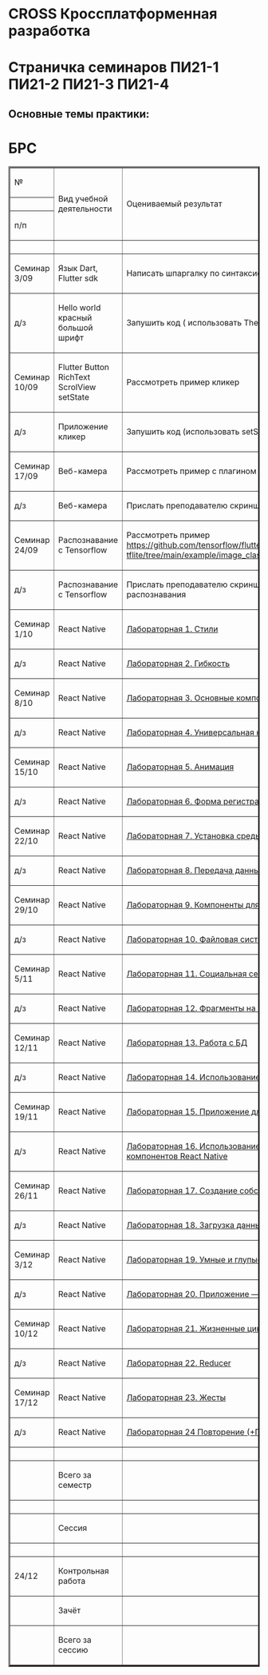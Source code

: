 # CROSS Кроссплатформенная разработка 

# Страничка семинаров ПИ21-1 ПИ21-2 ПИ21-3 ПИ21-4




Основные темы практики:
---

# БРС

<table border="3" cellspacing="0" cellpadding="0" class="ta1"><colgroup><col width="117"/><col width="351"/><col width="407"/><col width="52"/></colgroup><tr class="ro1"><td style="text-align:left;width:2.681cm; " class="ce1"><p>№</p></td><td rowspan="3" style="text-align:left;width:8.029cm; " class="ce1"><p>Вид учебной деятельности</p></td><td rowspan="3" style="text-align:left;width:9.322cm; " class="ce1"><p>Оцениваемый результат</p></td><td rowspan="3" style="text-align:left;width:1.187cm; " class="ce1"><p>Максимум за семестр</p></td></tr><tr class="ro1"><td style="text-align:left;width:2.681cm; " class="ce1"> </td></tr><tr class="ro1"><td style="text-align:left;width:2.681cm; " class="ce1"><p>п/п</p></td></tr><tr class="ro1"><td style="text-align:left;width:2.681cm; " class="ce2"> </td><td style="text-align:left;width:8.029cm; " class="ce2"> </td><td style="text-align:left;width:9.322cm; " class="ce2"> </td><td style="text-align:left;width:1.187cm; " class="ce2"> </td></tr><tr class="ro1"><td style="text-align:left;width:2.681cm; " class="ce5"><p>Семинар 3/09</p></td><td style="text-align:left;width:8.029cm; " class="ce5"><p>Язык Dart, Flutter sdk</p></td><td style="text-align:left;width:9.322cm; " class="ce5"><p>Написать шпаргалку по синтаксису</p></td><td style="text-align:right; width:1.187cm; " class="ce5"><p>1</p></td></tr><tr class="ro1"><td style="text-align:left;width:2.681cm; " class="ce5"><p>д/з </p></td><td style="text-align:left;width:8.029cm; " class="ce5"><p>Hello world красный большой шрифт</p></td><td style="text-align:left;width:9.322cm; " class="ce5"><p>Запушить код ( использовать Theme)</p></td><td style="text-align:right; width:1.187cm; " class="ce5"><p>1</p></td></tr><tr class="ro1"><td style="text-align:left;width:2.681cm; " class="ce5"><p><span class="T1">Семинар </span>10/09</p></td><td style="text-align:left;width:8.029cm; " class="ce5"><p>Flutter Button RichText ScrolView setState</p></td><td style="text-align:left;width:9.322cm; " class="ce5"><p>Рассмотреть пример кликер</p></td><td style="text-align:right; width:1.187cm; " class="ce5"><p>1</p></td></tr><tr class="ro1"><td style="text-align:left;width:2.681cm; " class="ce5"><p><span class="T1">д/з </span> </p></td><td style="text-align:left;width:8.029cm; " class="ce5"><p>Приложение кликер</p></td><td style="text-align:left;width:9.322cm; " class="ce5"><p><span class="T1">Запушить</span> код (использовать setState)</p></td><td style="text-align:right; width:1.187cm; " class="ce5"><p>1</p></td></tr><tr class="ro1"><td style="text-align:left;width:2.681cm; " class="ce5"><p><span class="T2">Семинар </span>17/09</p></td><td style="text-align:left;width:8.029cm; " class="ce5"><p>Веб-камера</p></td><td style="text-align:left;width:9.322cm; " class="ce5"><p>Рассмотреть пример с плагином camera</p></td><td style="text-align:right; width:1.187cm; " class="ce5"><p>1</p></td></tr><tr class="ro1"><td style="text-align:left;width:2.681cm; " class="ce5"><p><span class="T1">д/з </span> </p></td><td style="text-align:left;width:8.029cm; " class="ce5"><p>Веб-камера</p></td><td style="text-align:left;width:9.322cm; " class="ce5"><p>Прислать преподавателю скриншот селфи с камеры</p></td><td style="text-align:right; width:1.187cm; " class="ce5"><p>1</p></td></tr><tr class="ro2"><td style="text-align:left;width:2.681cm; " class="ce5"><p><span class="T2">Семинар </span>24/09</p></td><td style="text-align:left;width:8.029cm; " class="ce5"><p>Распознавание с Tensorflow</p></td><td style="text-align:left;width:9.322cm; " class="ce5"><p>Рассмотреть пример <a href="https://github.com/tensorflow/flutter-tflite/tree/main/example/image_classification_mobilenet">https://github.com/tensorflow/flutter-tflite/tree/main/example/image_classification_mobilenet</a></p></td><td style="text-align:right; width:1.187cm; " class="ce5"><p>1</p></td></tr><tr class="ro2"><td style="text-align:left;width:2.681cm; " class="ce5"><p><span class="T1">д/з </span> </p></td><td style="text-align:left;width:8.029cm; " class="ce5"><p>Распознавание с Tensorflow</p></td><td style="text-align:left;width:9.322cm; " class="ce5"><p>Прислать преподавателю скриншот c результатами распознавания</p></td><td style="text-align:right; width:1.187cm; " class="ce5"><p>1</p></td></tr><tr class="ro1"><td style="text-align:left;width:2.681cm; " class="ce18"><p><span class="T2">Семинар </span>1/10</p></td><td style="text-align:left;width:8.029cm; " class="ce18"><p>React Native</p></td><td style="text-align:left;width:9.322cm; " class="ce18"><p><a href="http://mathclub23.ru/wp-content/uploads/2022/04/Лабораторная-1.-Стили.docx">Лабораторная 1. Стили</a></p></td><td style="text-align:right; width:1.187cm; " class="ce18"><p>1</p></td></tr><tr class="ro1"><td style="text-align:left;width:2.681cm; " class="ce18"><p>д/з </p></td><td style="text-align:left;width:8.029cm; " class="ce18"><p>React Native</p></td><td style="text-align:left;width:9.322cm; " class="ce18"><p><a href="http://mathclub23.ru/wp-content/uploads/2022/04/Лабораторная-2.-Гибкость_.docx">Лабораторная 2. Гибкость</a></p></td><td style="text-align:right; width:1.187cm; " class="ce18"><p>1</p></td></tr><tr class="ro1"><td style="text-align:left;width:2.681cm; " class="ce18"><p><span class="T2">Семинар </span>8/10</p></td><td style="text-align:left;width:8.029cm; " class="ce18"><p>React Native</p></td><td style="text-align:left;width:9.322cm; " class="ce18"><p><a href="http://mathclub23.ru/wp-content/uploads/2022/04/Лабораторная-3.-Основные-компоненты.docx">Лабораторная 3. Основные компоненты</a></p></td><td style="text-align:right; width:1.187cm; " class="ce18"><p>1</p></td></tr><tr class="ro1"><td style="text-align:left;width:2.681cm; " class="ce18"><p>д/з </p></td><td style="text-align:left;width:8.029cm; " class="ce18"><p>React Native</p></td><td style="text-align:left;width:9.322cm; " class="ce18"><p><a href="http://mathclub23.ru/wp-content/uploads/2022/04/Лабораторная-4.-Универсальная-навигация.docx">Лабораторная 4. Универсальная навигация</a></p></td><td style="text-align:right; width:1.187cm; " class="ce18"><p>1</p></td></tr><tr class="ro1"><td style="text-align:left;width:2.681cm; " class="ce18"><p><span class="T2">Семинар </span>15/10</p></td><td style="text-align:left;width:8.029cm; " class="ce18"><p>React Native</p></td><td style="text-align:left;width:9.322cm; " class="ce18"><p><a href="http://mathclub23.ru/wp-content/uploads/2022/04/Лабораторная-5.-Анимация.docx">Лабораторная 5. Анимация</a></p></td><td style="text-align:right; width:1.187cm; " class="ce18"><p>1</p></td></tr><tr class="ro1"><td style="text-align:left;width:2.681cm; " class="ce18"><p><span class="T1">д/з </span> </p></td><td style="text-align:left;width:8.029cm; " class="ce18"><p>React Native</p></td><td style="text-align:left;width:9.322cm; " class="ce18"><p><a href="http://mathclub23.ru/wp-content/uploads/2022/04/Лабораторная-6.-Форма-регистрации.docx">Лабораторная 6. Форма регистрации</a></p></td><td style="text-align:right; width:1.187cm; " class="ce18"><p>1</p></td></tr><tr class="ro1"><td style="text-align:left;width:2.681cm; " class="ce18"><p><span class="T2">Семинар </span>22/10</p></td><td style="text-align:left;width:8.029cm; " class="ce18"><p>React Native</p></td><td style="text-align:left;width:9.322cm; " class="ce18"><p><a href="http://mathclub23.ru/wp-content/uploads/2022/04/Лабораторная-7.-Установка-среды-разработки.docx">Лабораторная 7. Установка среды разработки</a></p></td><td style="text-align:right; width:1.187cm; " class="ce18"><p>1</p></td></tr><tr class="ro1"><td style="text-align:left;width:2.681cm; " class="ce18"><p><span class="T1">д/з </span> </p></td><td style="text-align:left;width:8.029cm; " class="ce18"><p>React Native</p></td><td style="text-align:left;width:9.322cm; " class="ce18"><p><a href="http://mathclub23.ru/wp-content/uploads/2022/04/Лабораторная-8.-Передача-данных-с-формы.docx">Лабораторная 8. Передача данных с формы</a></p></td><td style="text-align:right; width:1.187cm; " class="ce18"><p>1</p></td></tr><tr class="ro1"><td style="text-align:left;width:2.681cm; " class="ce3"><p><span class="T2">Семинар </span>29/10</p></td><td style="text-align:left;width:8.029cm; " class="ce3"><p>React Native</p></td><td style="text-align:left;width:9.322cm; " class="ce3"><p><a href="http://mathclub23.ru/wp-content/uploads/2022/04/Лабораторная-9.-Компоненты-для-Android-и-IOS.docx">Лабораторная 9. Компоненты для Android и IOS</a></p></td><td style="text-align:right; width:1.187cm; " class="ce3"><p>1</p></td></tr><tr class="ro1"><td style="text-align:left;width:2.681cm; " class="ce3"><p>д/з </p></td><td style="text-align:left;width:8.029cm; " class="ce3"><p>React Native</p></td><td style="text-align:left;width:9.322cm; " class="ce3"><p><a href="http://mathclub23.ru/wp-content/uploads/2022/04/Лабораторная-10.-Файловая-система.docx">Лабораторная 10. Файловая система</a></p></td><td style="text-align:right; width:1.187cm; " class="ce3"><p>1</p></td></tr><tr class="ro1"><td style="text-align:left;width:2.681cm; " class="ce3"><p><span class="T2">Семинар </span>5/11</p></td><td style="text-align:left;width:8.029cm; " class="ce3"><p>React Native</p></td><td style="text-align:left;width:9.322cm; " class="ce3"><p><a href="http://mathclub23.ru/wp-content/uploads/2022/04/Лабораторная-11.-Социальная-сеть.docx">Лабораторная 11. Социальная сеть</a></p></td><td style="text-align:right; width:1.187cm; " class="ce3"><p>1</p></td></tr><tr class="ro1"><td style="text-align:left;width:2.681cm; " class="ce3"><p><span class="T1">д/з </span> </p></td><td style="text-align:left;width:8.029cm; " class="ce3"><p>React Native</p></td><td style="text-align:left;width:9.322cm; " class="ce3"><p><a href="http://mathclub23.ru/wp-content/uploads/2022/04/Лабораторная-12.-Фрагменты-на-React-Native.docx">Лабораторная 12. Фрагменты на React Native</a></p></td><td style="text-align:right; width:1.187cm; " class="ce3"><p>1</p></td></tr><tr class="ro1"><td style="text-align:left;width:2.681cm; " class="ce20"><p><span class="T2">Семинар </span>12/11</p></td><td style="text-align:left;width:8.029cm; " class="ce3"><p>React Native</p></td><td style="text-align:left;width:9.322cm; " class="ce3"><p><a href="http://mathclub23.ru/wp-content/uploads/2022/04/Лабораторная-13.-Работа-с-БД.docx">Лабораторная 13. Работа с БД</a></p></td><td style="text-align:right; width:1.187cm; " class="ce3"><p>1</p></td></tr><tr class="ro1"><td style="text-align:left;width:2.681cm; " class="ce20"><p><span class="T1">д/з </span> </p></td><td style="text-align:left;width:8.029cm; " class="ce3"><p>React Native</p></td><td style="text-align:left;width:9.322cm; " class="ce3"><p><a href="http://mathclub23.ru/wp-content/uploads/2022/05/Лабораторная-14.-Использование-библиотек-EXPO.docx">Лабораторная 14. Использование библиотек EXPO</a></p></td><td style="text-align:right; width:1.187cm; " class="ce3"><p>1</p></td></tr><tr class="ro1"><td style="text-align:left;width:2.681cm; " class="ce3"><p><span class="T2">Семинар </span>19/11</p></td><td style="text-align:left;width:8.029cm; " class="ce3"><p>React Native</p></td><td style="text-align:left;width:9.322cm; " class="ce3"><p><a href="http://mathclub23.ru/wp-content/uploads/2022/11/Лабораторная-15.-Приложение-для-финансов.docx">Лабораторная 15. Приложение для финансов</a></p></td><td style="text-align:right; width:1.187cm; " class="ce3"><p>1</p></td></tr><tr class="ro1"><td style="text-align:left;width:2.681cm; " class="ce3"><p><span class="T1">д/з </span> </p></td><td style="text-align:left;width:8.029cm; " class="ce3"><p>React Native</p></td><td style="text-align:left;width:9.322cm; " class="ce3"><p><a href="http://mathclub23.ru/wp-content/uploads/2022/11/Лабораторная-16.-Использование-CSS-для-компонентов-React-Native.docx">Лабораторная 16. Использование CSS для компонентов React Native</a></p></td><td style="text-align:right; width:1.187cm; " class="ce3"><p>1</p></td></tr><tr class="ro1"><td style="text-align:left;width:2.681cm; " class="ce3"><p><span class="T2">Семинар </span>26/11</p></td><td style="text-align:left;width:8.029cm; " class="ce3"><p>React Native</p></td><td style="text-align:left;width:9.322cm; " class="ce3"><p><a href="http://mathclub23.ru/wp-content/uploads/2022/11/Лабораторная-17.-Создание-собственных-компонент.docx">Лабораторная 17. Создание собственных компонент</a></p></td><td style="text-align:right; width:1.187cm; " class="ce3"><p>1</p></td></tr><tr class="ro1"><td style="text-align:left;width:2.681cm; " class="ce3"><p><span class="T1">д/з </span> </p></td><td style="text-align:left;width:8.029cm; " class="ce3"><p>React Native</p></td><td style="text-align:left;width:9.322cm; " class="ce3"><p><a href="http://mathclub23.ru/wp-content/uploads/2022/11/Лабораторная-18.-Загрузка-данных-с-сервера.docx">Лабораторная 18. Загрузка данных с сервера</a></p></td><td style="text-align:right; width:1.187cm; " class="ce3"><p>1</p></td></tr><tr class="ro1"><td style="text-align:left;width:2.681cm; " class="ce20"><p><span class="T2">Семинар </span>3/12</p></td><td style="text-align:left;width:8.029cm; " class="ce3"><p>React Native</p></td><td style="text-align:left;width:9.322cm; " class="ce3"><p><a href="http://mathclub23.ru/wp-content/uploads/2022/11/Лабораторная-19.-Умные-и-глупые-компоненты.docx">Лабораторная 19. Умные и глупые компоненты</a></p></td><td style="text-align:right; width:1.187cm; " class="ce3"><p>1</p></td></tr><tr class="ro1"><td style="text-align:left;width:2.681cm; " class="ce20"><p><span class="T1">д/з </span> </p></td><td style="text-align:left;width:8.029cm; " class="ce3"><p>React Native</p></td><td style="text-align:left;width:9.322cm; " class="ce3"><p><a href="http://mathclub23.ru/wp-content/uploads/2022/11/Лабораторная-20.-Приложение-вкусно-и-точка.docx">Лабораторная 20. Приложение — «Вкусно и точка»</a></p></td><td style="text-align:right; width:1.187cm; " class="ce3"><p>1</p></td></tr><tr class="ro1"><td style="text-align:left;width:2.681cm; " class="ce21"><p><span class="T2">Семинар </span>10/12</p></td><td style="text-align:left;width:8.029cm; " class="ce3"><p>React Native</p></td><td style="text-align:left;width:9.322cm; " class="ce3"><p><a href="http://mathclub23.ru/wp-content/uploads/2022/12/Лабораторная-21-Жизненные-циклы.docx">Лабораторная 21. Жизненные циклы</a></p></td><td style="text-align:right; width:1.187cm; " class="ce3"><p>1</p></td></tr><tr class="ro1"><td style="text-align:left;width:2.681cm; " class="ce21"><p><span class="T1">д/з </span> </p></td><td style="text-align:left;width:8.029cm; " class="ce3"><p>React Native</p></td><td style="text-align:left;width:9.322cm; " class="ce3"><p><a href="http://mathclub23.ru/wp-content/uploads/2022/12/Лабораторная-22-Reducer-1.docx">Лабораторная 22. Reducer</a></p></td><td style="text-align:right; width:1.187cm; " class="ce3"><p>1</p></td></tr><tr class="ro1"><td style="text-align:left;width:2.681cm; " class="ce21"><p><span class="T2">Семинар </span>17/12</p></td><td style="text-align:left;width:8.029cm; " class="ce3"><p>React Native</p></td><td style="text-align:left;width:9.322cm; " class="ce3"><p><a href="http://mathclub23.ru/wp-content/uploads/2022/12/Лабораторная-23-Жесты.docx">Лабораторная 23. Жесты</a></p></td><td style="text-align:right; width:1.187cm; " class="ce3"><p>1</p></td></tr><tr class="ro1"><td style="text-align:left;width:2.681cm; " class="ce21"><p><span class="T1">д/з </span> </p></td><td style="text-align:left;width:8.029cm; " class="ce3"><p>React Native</p></td><td style="text-align:left;width:9.322cm; " class="ce3"><p><a href="http://mathclub23.ru/wp-content/uploads/2022/12/Лабораторная-24-Повторение-Потоки-1.docx">Лабораторная 24 Повторение (+Потоки)</a></p></td><td style="text-align:right; width:1.187cm; " class="ce3"><p>1</p></td></tr><tr class="ro1"><td style="text-align:left;width:2.681cm; " class="ce12"> </td><td style="text-align:left;width:8.029cm; " class="ce12"> </td><td style="text-align:left;width:9.322cm; " class="ce12"> </td><td style="text-align:left;width:1.187cm; " class="ce12"> </td></tr><tr class="ro1"><td style="text-align:left;width:2.681cm; " class="ce12"> </td><td style="text-align:left;width:8.029cm; " class="ce12"><p>Всего за семестр</p></td><td style="text-align:left;width:9.322cm; " class="ce12"> </td><td style="text-align:right; width:1.187cm; " class="ce12"><p>40</p></td></tr><tr class="ro1"><td style="text-align:left;width:2.681cm; " class="ce2"> </td><td style="text-align:left;width:8.029cm; " class="ce2"> </td><td style="text-align:left;width:9.322cm; " class="ce2"> </td><td style="text-align:left;width:1.187cm; " class="ce2"> </td></tr><tr class="ro1"><td style="text-align:left;width:2.681cm; " class="Default"> </td><td style="text-align:left;width:8.029cm; " class="ce1"><p>Сессия</p></td><td style="text-align:left;width:9.322cm; " class="Default"> </td><td style="text-align:left;width:1.187cm; " class="Default"> </td></tr><tr class="ro1"><td style="text-align:left;width:2.681cm; " class="ce1"> </td><td style="text-align:left;width:8.029cm; " class="Default"> </td><td style="text-align:left;width:9.322cm; " class="ce1"> </td><td style="text-align:left;width:1.187cm; " class="ce1"> </td></tr><tr class="ro1"><td style="text-align:left;width:2.681cm; " class="ce11"><p>24/12</p></td><td style="text-align:left;width:8.029cm; " class="ce11"><p>Контрольная работа</p></td><td style="text-align:left;width:9.322cm; " class="ce11"> </td><td style="text-align:right; width:1.187cm; " class="ce11"><p>40</p></td></tr><tr class="ro1"><td style="text-align:left;width:2.681cm; " class="ce1"> </td><td style="text-align:left;width:8.029cm; " class="ce1"><p>Зачёт</p></td><td style="text-align:left;width:9.322cm; " class="ce1"> </td><td style="text-align:right; width:1.187cm; " class="ce1"><p>20</p></td></tr><tr class="ro1"><td style="text-align:left;width:2.681cm; " class="ce1"> </td><td style="text-align:left;width:8.029cm; " class="ce12"><p>Всего за сессию</p></td><td style="text-align:left;width:9.322cm; " class="ce12"> </td><td style="text-align:right; width:1.187cm; " class="ce12"><p>60</p></td></tr></table>